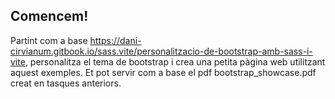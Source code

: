 ## Comencem!

Partint com a base https://dani-cirvianum.gitbook.io/sass.vite/personalitzacio-de-bootstrap-amb-sass-i-vite, personalitza el tema de bootstrap i crea una petita pàgina web utilitzant aquest exemples.
Et pot servir com a base el pdf bootstrap_showcase.pdf creat en tasques anteriors.

